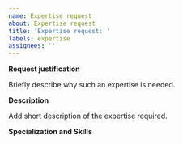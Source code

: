 ```yaml
---
name: Expertise request
about: Expertise request
title: 'Expertise request: '
labels: expertise
assignees: ''
---
```


**Request justification**

Briefly describe why such an expertise is needed.

**Description**

Add short description of the expertise required.

**Specialization and Skills**
